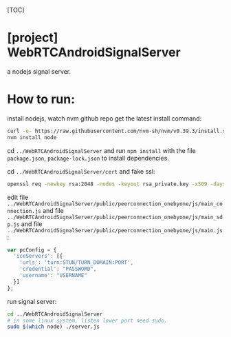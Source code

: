[TOC]

# [project] WebRTCAndroidSignalServer

a nodejs signal server.

# How to run:

install nodejs, watch nvm github repo get the latest install command:

```bash
curl -o- https://raw.githubusercontent.com/nvm-sh/nvm/v0.39.3/install.sh | bash
nvm install node
```

cd `../WebRTCAndroidSignalServer` and run `npm install` with the file `package.json`, `package-lock.json` to install dependencies.

cd `../WebRTCAndroidSignalServer/cert` and fake ssl:

```bash
openssl req -newkey rsa:2048 -nodes -keyout rsa_private.key -x509 -days 365 -out cert.pem
```

edit file `../WebRTCAndroidSignalServer/public/peerconnection_onebyone/js/main_connection.js` and file `../WebRTCAndroidSignalServer/public/peerconnection_onebyone/js/main_sdp.js` and file `../WebRTCAndroidSignalServer/public/peerconnection_onebyone/js/main.js`:

```javascript
var pcConfig = {
  'iceServers': [{
	'urls': 'turn:STUN/TURN_DOMAIN:PORT',
    'credential': "PASSWORD",
    'username': "USERNAME"
  }]
};
```

run signal server:

```bash
cd ../WebRTCAndroidSignalServer
# in some linux system, listen lower port need sudo.
sudo $(which node) ./server.js
```